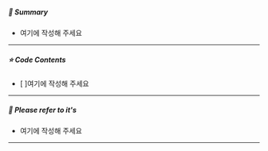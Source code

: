 ##### **📘 Summary**

- 여기에 작성해 주세요

------

##### **⭐ Code Contents**

* [ ]여기에 작성해 주세요

------

##### **📜 Please refer to it's**

* 여기에 작성해 주세요

------
